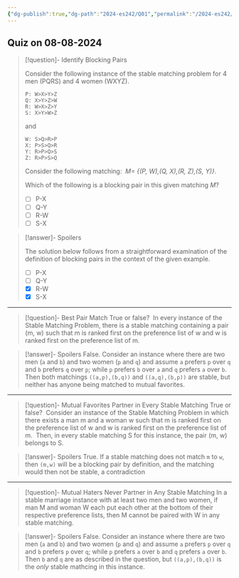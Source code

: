 ```yaml
---
{"dg-publish":true,"dg-path":"2024-es242/Q01","permalink":"/2024-es242/q01/","hide":true}
---
```


## Quiz on 08-08-2024


<div class="transclusion internal-embed is-loaded"><div class="markdown-embed">



> [!question]- Identify Blocking Pairs
> 
> Consider the following instance of the stable matching problem for 4 men (PQRS) and 4 women (WXYZ).  
>   
> ```plaintext
> P: W>X>Y>Z   
> Q: X>Y>Z>W   
> R: W>X>Z>Y   
> S: X>Y>W>Z  
> ``` 
> 
> and  
> 
> ```plaintext
> W: S>Q>R>P  
> X: P>S>Q>R  
> Y: R>P>Q>S  
> Z: R>P>S>Q
> ```
> 
> Consider the following matching:  _M= {(P, W),(Q, X),(R, Z),(S, Y)}_. 
> 
> Which of the following is a blocking pair in this given matching $M$?
> 
> - [ ] P-X
> - [ ] Q-Y
> - [ ] R-W
> - [ ] S-X

> [!answer]- Spoilers
> 
> The solution below follows from a straightforward examination of the definition of blocking pairs in the context of the given example.
> 
> - [ ] P-X
> - [ ] Q-Y
> - [X] R-W
> - [X] S-X

</div></div>


---


<div class="transclusion internal-embed is-loaded"><div class="markdown-embed">



> [!question]- Best Pair Match
> True or false?  In every instance of the Stable Matching Problem, there is a stable matching containing a pair (m, w) such that m is ranked first on the preference list of w and w is ranked first on the preference list of m.

> [!answer]- Spoilers
> False. Consider an instance where there are two men (`a` and `b`) and two women (`p` and `q`) and assume `a` prefers `p` over `q` and `b` prefers `q` over `p`; while `p` prefers `b` over `a` and `q` prefers `a` over `b`. Then both matchings `((a,p),(b,q))` and `((a,q),(b,p))` are stable, but neither has anyone being matched to mutual favorites.

</div></div>


---


<div class="transclusion internal-embed is-loaded"><div class="markdown-embed">



> [!question]- Mutual Favorites Partner in Every Stable Matching
> True or false?  Consider an instance of the Stable Matching Problem in which there exists a man m and a woman w such that m is ranked first on the preference list of w and w is ranked first on the preference list of m.  Then, in every stable matching S for this instance, the pair (m, w) belongs to S.

> [!answer]- Spoilers
> True. If a stable matching does not match `m` to `w`, then `(m,w)` will be a blocking pair by definition, and the matching would then not be stable, a contradiction

</div></div>


---

<div class="transclusion internal-embed is-loaded"><div class="markdown-embed">



> [!question]- Mutual Haters Never Partner in Any Stable Matching
> In a stable marriage instance with at least two men and two women, if man M and woman W each put each other at the bottom of their respective preference lists, then M cannot be paired with W in any stable matching.

> [!answer]- Spoilers
> False. Consider an instance where there are two men (`a` and `b`) and two women (`p` and `q`) and assume `a` prefers `p` over `q` and `b` prefers `p` over `q`; while `p` prefers `a` over `b` and `q` prefers `a` over `b`. Then `b` and `q` are as described in the question, but `((a,p),(b,q))` is the _only_ stable mathcing in this instance.

</div></div>

